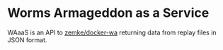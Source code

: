 # Worms Armageddon as a Service

WAaaS is an API to [zemke/docker-wa](https://hub.docker.com/r/zemke/docker-wa) returning data from replay files in JSON format.

